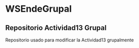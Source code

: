 # WSEndeGrupal

## Repositorio Actividad13 Grupal

Repositorio usado para modificar la Actividad13 grupalmente